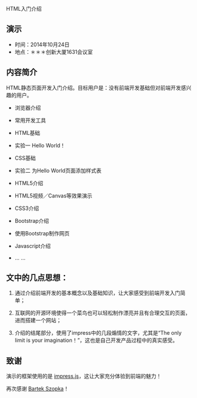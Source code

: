 HTML入门介绍

## 演示
 * 时间：2014年10月24日
 * 地点：＊＊＊创新大厦1631会议室

## 内容简介

HTML静态页面开发入门介绍。目标用户是：没有前端开发基础但对前端开发感兴趣的用户。

 * 浏览器介绍

 * 常用开发工具

 * HTML基础

 * 实验一 Hello World！

 * CSS基础

 * 实验二 为Hello World页面添加样式表
 
 * HTML5介绍

 * HTML5视频／Canvas等效果演示
 
 * CSS3介绍
 
 * Bootstrap介绍
 
 * 使用Bootstrap制作网页
 
 * Javascript介绍
 
 * ... ...

## 文中的几点思想：

1. 通过介绍前端开发的基本概念以及基础知识，让大家感受到前端开发入门简单；

2. 互联网的开源环境使得一个菜鸟也可以轻松制作漂亮并且有合理交互的页面，进而搭建一个网站；

3. 介绍的结尾部分，使用了impress中的几段煽情的文字，尤其是“The only limit is your imagination！”，这也是自己开发产品过程中的真实感受。


## 致谢

演示的框架使用的是 [impress.js](https://github.com/bartaz/impress.js)，这让大家充分体验到前端的魅力！

再次感谢 [Bartek Szopka](https://github.com/bartaz)！
